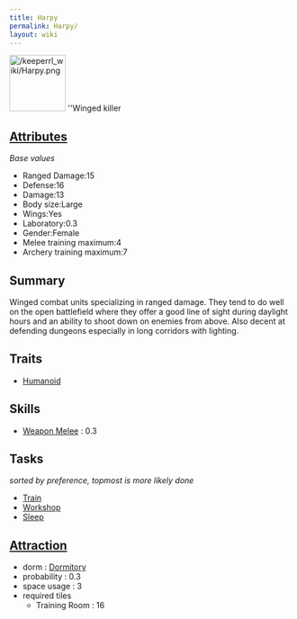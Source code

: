 ```yaml
---
title: Harpy
permalink: Harpy/
layout: wiki
---
```


<img src="/keeperrl_wiki/Harpy.png" title="fig:/keeperrl_wiki/Harpy.png" alt="/keeperrl_wiki/Harpy.png" width="100" />
''Winged killer

[Attributes](/keeperrl_wiki/Attributes "wikilink")
-------------------------------------

*Base values*

-   Ranged Damage:15
-   Defense:16
-   Damage:13
-   Body size:Large
-   Wings:Yes
-   Laboratory:0.3
-   Gender:Female
-   Melee training maximum:4
-   Archery training maximum:7

Summary
-------

Winged combat units specializing in ranged damage. They tend to do well
on the open battlefield where they offer a good line of sight during
daylight hours and an ability to shoot down on enemies from above. Also
decent at defending dungeons especially in long corridors with lighting.

Traits
------

-   [Humanoid](/keeperrl_wiki/Humanoid "wikilink")

Skills
------

-   [Weapon Melee](/keeperrl_wiki/Weapon_Melee "wikilink") : 0.3

Tasks
-----

*sorted by preference, topmost is more likely done*

-   [Train](/keeperrl_wiki/Training_Room "wikilink")
-   [Workshop](/keeperrl_wiki/Manufactories "wikilink")
-   [Sleep](/keeperrl_wiki/Dormitory "wikilink")

[Attraction](/keeperrl_wiki/Immigration "wikilink")
-------------------------------------

-   dorm : [Dormitory](/keeperrl_wiki/Dormitory "wikilink")
-   probability : 0.3
-   space usage : 3
-   required tiles
    -   Training Room : 16

